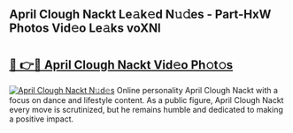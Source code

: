 ## April Clough Nackt Le𝚊k𝚎d N𝚞𝚍es - Part-HxW Photos Vid𝚎o Le𝚊ks voXNl

# <h2><a href="http://fb0dmt.evod.top/?m=April+Clough+Nackt">🔗 👉🔴 April Clough Nackt Vid𝚎o Ph𝚘t𝚘s</a></h2>

[![April Clough Nackt N𝚞d𝚎s](https://i.imgur.com/8V9OHl7.gif)](http://fb0dmt.evod.top/?m=April+Clough+Nackt)
Online personality April Clough Nackt with a focus on dance and lifestyle content. As a public figure, April Clough Nackt every move is scrutinized, but he remains humble and dedicated to making a positive impact. 
